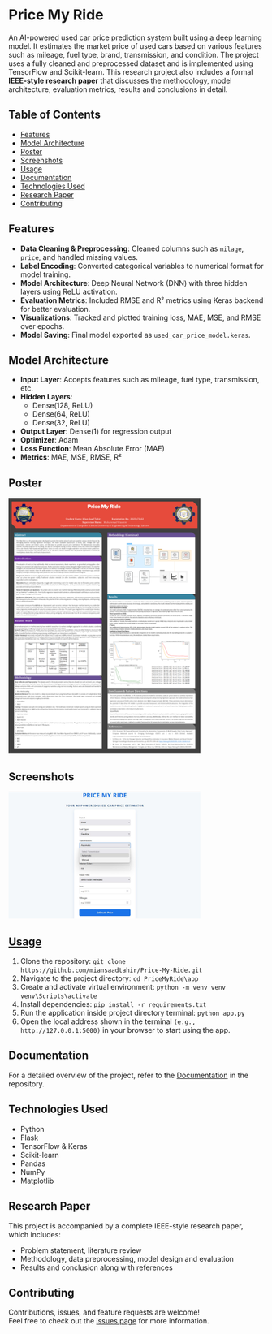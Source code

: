 # Price My Ride

An AI-powered used car price prediction system built using a deep learning model. It estimates the market price of used cars based on various features such as mileage, fuel type, brand, transmission, and condition. The project uses a fully cleaned and preprocessed dataset and is implemented using TensorFlow and Scikit-learn. This research project also includes a formal **IEEE-style research paper** that discusses the methodology, model architecture, evaluation metrics, results and conclusions in detail.

## Table of Contents
- [Features](#features)
- [Model Architecture](#model-architecture)
- [Poster](#poster)
- [Screenshots](#screenshots)
- [Usage](#usage)
- [Documentation](#documentation)
- [Technologies Used](#technologies-used)
- [Research Paper](#research-paper)
- [Contributing](#contributing)

## Features
- **Data Cleaning & Preprocessing**: Cleaned columns such as `milage`, `price`, and handled missing values.
- **Label Encoding**: Converted categorical variables to numerical format for model training.
- **Model Architecture**: Deep Neural Network (DNN) with three hidden layers using ReLU activation.
- **Evaluation Metrics**: Included RMSE and R² metrics using Keras backend for better evaluation.
- **Visualizations**: Tracked and plotted training loss, MAE, MSE, and RMSE over epochs.
- **Model Saving**: Final model exported as `used_car_price_model.keras`.

## Model Architecture
- **Input Layer**: Accepts features such as mileage, fuel type, transmission, etc.
- **Hidden Layers**:
  - Dense(128, ReLU)
  - Dense(64, ReLU)
  - Dense(32, ReLU)
- **Output Layer**: Dense(1) for regression output
- **Optimizer**: Adam  
- **Loss Function**: Mean Absolute Error (MAE)  
- **Metrics**: MAE, MSE, RMSE, R²

## Poster
<img src="assets/poster.PNG" alt="Screenshot" width="75%">

## Screenshots
<img src="assets/ui.jpeg" alt="Screenshot" width="75%">

## [Usage](#usage)
1. Clone the repository:
   `git clone https://github.com/miansaadtahir/Price-My-Ride.git`
2. Navigate to the project directory:
   `cd PriceMyRide\app`
3. Create and activate virtual environment:
   `python -m venv venv
   venv\Scripts\activate`
4. Install dependencies:
   `pip install -r requirements.txt`
5. Run the application inside project directory terminal:
   `python app.py`
6. Open the local address shown in the terminal `(e.g., http://127.0.0.1:5000)` in your browser to start using the app.

## Documentation
For a detailed overview of the project, refer to the [Documentation](./documentation) in the repository.

## Technologies Used
- Python
- Flask
- TensorFlow & Keras
- Scikit-learn
- Pandas
- NumPy 
- Matplotlib

## Research Paper
This project is accompanied by a complete IEEE-style research paper, which includes:
- Problem statement, literature review
- Methodology, data preprocessing, model design and evaluation
- Results and conclusion along with references

## Contributing
Contributions, issues, and feature requests are welcome!  
Feel free to check out the [issues page](https://github.com/miansaadtahir/Price-My-Ride/issues) for more information.
